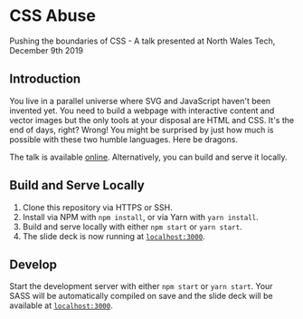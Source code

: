 # CSS Abuse

Pushing the boundaries of CSS - A talk presented at North Wales Tech, December 9th 2019

## Introduction

You live in a parallel universe where SVG and JavaScript haven't been invented yet. You need to build a webpage with interactive content and vector images but the only tools at your disposal are HTML and CSS. It's the end of days, right? Wrong! You might be surprised by just how much is possible with these two humble languages. Here be dragons.

The talk is available [online](https://pbutcher.uk/nwt/css-abuse-talk). Alternatively, you can build and serve it locally.

## Build and Serve Locally

1. Clone this repository via HTTPS or SSH.
2. Install via NPM with `npm install`, or via Yarn with `yarn install`.
3. Build and serve locally with either `npm start` or `yarn start`.
4. The slide deck is now running at [`localhost:3000`](localhost:3000).

## Develop

Start the development server with either `npm start` or `yarn start`. Your SASS will be automatically compiled on save and the slide deck will be available at [`localhost:3000`](localhost:3000).
